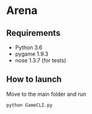 # Arena
## Requirements
  * Python 3.6
  * pygame 1.9.3
  * nose 1.3.7 (for tests)
## How to launch
Move to the main folder and run
```bash
python GameCLI.py
```
